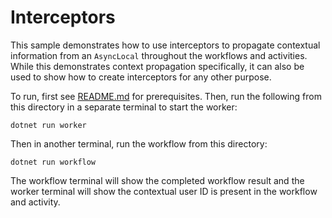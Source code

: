 # Interceptors

This sample demonstrates how to use interceptors to propagate contextual information from an `AsyncLocal` throughout the
workflows and activities. While this demonstrates context propagation specifically, it can also be used to show how to
create interceptors for any other purpose.

To run, first see [README.md](../../README.md) for prerequisites. Then, run the following from this directory in a
separate terminal to start the worker:

    dotnet run worker

Then in another terminal, run the workflow from this directory:

    dotnet run workflow

The workflow terminal will show the completed workflow result and the worker terminal will show the contextual user ID
is present in the workflow and activity.